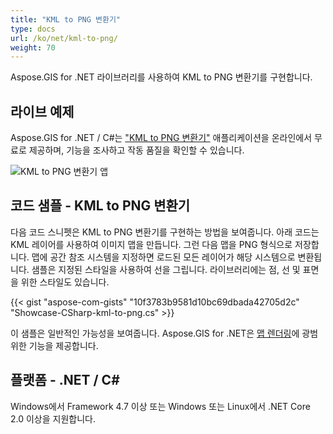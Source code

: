 ```yaml
---
title: "KML to PNG 변환기"
type: docs
url: /ko/net/kml-to-png/
weight: 70
---
```


Aspose.GIS for .NET 라이브러리를 사용하여 KML to PNG 변환기를 구현합니다.

## **라이브 예제**

Aspose.GIS for .NET / C#는 ["KML to PNG 변환기"](https://products.aspose.app/gis/viewer/kml-to-png) 애플리케이션을 온라인에서 무료로 제공하며, 기능을 조사하고 작동 품질을 확인할 수 있습니다.

![KML to PNG 변환기 앱](viewer.png)

## **코드 샘플 - KML to PNG 변환기**

다음 코드 스니펫은 KML to PNG 변환기를 구현하는 방법을 보여줍니다. 아래 코드는 KML 레이어를 사용하여 이미지 맵을 만듭니다. 그런 다음 맵을 PNG 형식으로 저장합니다. 맵에 공간 참조 시스템을 지정하면 로드된 모든 레이어가 해당 시스템으로 변환됩니다.
샘플은 지정된 스타일을 사용하여 선을 그립니다. 라이브러리에는 점, 선 및 표면을 위한 스타일도 있습니다.

{{< gist "aspose-com-gists" "10f3783b9581d10bc69dbada42705d2c" "Showcase-CSharp-kml-to-png.cs" >}}

이 샘플은 일반적인 가능성을 보여줍니다. Aspose.GIS for .NET은 [맵 렌더링](https://docs.aspose.com/gis/net/map-rendering/)에 광범위한 기능을 제공합니다.

## **플랫폼 - .NET / C#**

Windows에서 Framework 4.7 이상 또는 Windows 또는 Linux에서 .NET Core 2.0 이상을 지원합니다.
